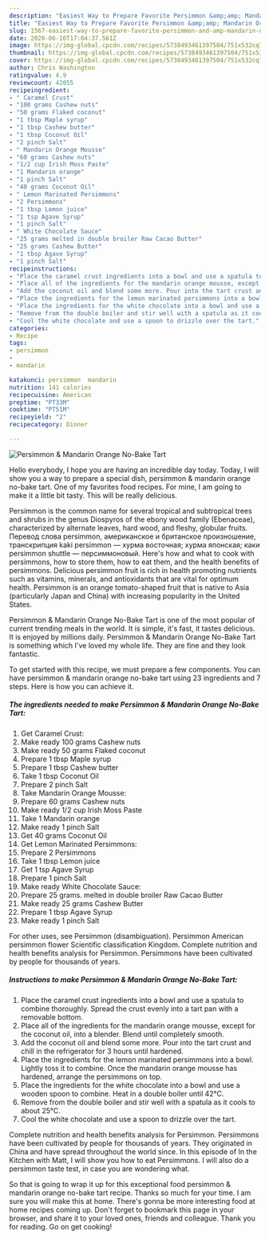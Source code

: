 ```yaml
---
description: "Easiest Way to Prepare Favorite Persimmon &amp;amp; Mandarin Orange No-Bake Tart"
title: "Easiest Way to Prepare Favorite Persimmon &amp;amp; Mandarin Orange No-Bake Tart"
slug: 1567-easiest-way-to-prepare-favorite-persimmon-and-amp-mandarin-orange-no-bake-tart
date: 2020-06-16T17:04:37.561Z
image: https://img-global.cpcdn.com/recipes/5738493461397504/751x532cq70/persimmon-mandarin-orange-no-bake-tart-recipe-main-photo.jpg
thumbnail: https://img-global.cpcdn.com/recipes/5738493461397504/751x532cq70/persimmon-mandarin-orange-no-bake-tart-recipe-main-photo.jpg
cover: https://img-global.cpcdn.com/recipes/5738493461397504/751x532cq70/persimmon-mandarin-orange-no-bake-tart-recipe-main-photo.jpg
author: Chris Washington
ratingvalue: 4.9
reviewcount: 42055
recipeingredient:
- " Caramel Crust"
- "100 grams Cashew nuts"
- "50 grams Flaked coconut"
- "1 tbsp Maple syrup"
- "1 tbsp Cashew butter"
- "1 tbsp Coconut Oil"
- "2 pinch Salt"
- " Mandarin Orange Mousse"
- "60 grams Cashew nuts"
- "1/2 cup Irish Moss Paste"
- "1 Mandarin orange"
- "1 pinch Salt"
- "40 grams Coconut Oil"
- " Lemon Marinated Persimmons"
- "2 Persimmons"
- "1 tbsp Lemon juice"
- "1 tsp Agave Syrup"
- "1 pinch Salt"
- " White Chocolate Sauce"
- "25 grams melted in double broiler Raw Cacao Butter"
- "25 grams Cashew Butter"
- "1 tbsp Agave Syrup"
- "1 pinch Salt"
recipeinstructions:
- "Place the caramel crust ingredients into a bowl and use a spatula to combine thoroughly. Spread the crust evenly into a tart pan with a removable bottom."
- "Place all of the ingredients for the mandarin orange mousse, except for the coconut oil, into a blender. Blend until completely smooth."
- "Add the coconut oil and blend some more. Pour into the tart crust and chill in the refrigerator for 3 hours until hardened."
- "Place the ingredients for the lemon marinated persimmons into a bowl. Lightly toss it to combine. Once the mandarin orange mousse has hardened, arrange the persimmons on top."
- "Place the ingredients for the white chocolate into a bowl and use a wooden spoon to combine. Heat in a double boiler until 42°C."
- "Remove from the double boiler and stir well with a spatula as it cools to about 25°C."
- "Cool the white chocolate and use a spoon to drizzle over the tart."
categories:
- Recipe
tags:
- persimmon
- 
- mandarin

katakunci: persimmon  mandarin 
nutrition: 141 calories
recipecuisine: American
preptime: "PT33M"
cooktime: "PT51M"
recipeyield: "2"
recipecategory: Dinner

---
```



![Persimmon &amp; Mandarin Orange No-Bake Tart](https://img-global.cpcdn.com/recipes/5738493461397504/751x532cq70/persimmon-mandarin-orange-no-bake-tart-recipe-main-photo.jpg)

Hello everybody, I hope you are having an incredible day today. Today, I will show you a way to prepare a special dish, persimmon &amp; mandarin orange no-bake tart. One of my favorites food recipes. For mine, I am going to make it a little bit tasty. This will be really delicious.

Persimmon is the common name for several tropical and subtropical trees and shrubs in the genus Diospyros of the ebony wood family (Ebenaceae), characterized by alternate leaves, hard wood, and fleshy, globular fruits. Перевод слова persimmon, американское и британское произношение, транскрипция kaki persimmon — хурма восточная; хурма японская; каки persimmon shuttle — персиммоновый. Here&#39;s how and what to cook with persimmons, how to store them, how to eat them, and the health benefits of persimmons. Delicious persimmon fruit is rich in health promoting nutrients such as vitamins, minerals, and antioxidants that are vital for optimum health. Persimmon is an orange tomato-shaped fruit that is native to Asia (particularly Japan and China) with increasing popularity in the United States.

Persimmon &amp; Mandarin Orange No-Bake Tart is one of the most popular of current trending meals in the world. It is simple, it's fast, it tastes delicious. It is enjoyed by millions daily. Persimmon &amp; Mandarin Orange No-Bake Tart is something which I've loved my whole life. They are fine and they look fantastic.


To get started with this recipe, we must prepare a few components. You can have persimmon &amp; mandarin orange no-bake tart using 23 ingredients and 7 steps. Here is how you can achieve it.

<!--inarticleads1-->

##### The ingredients needed to make Persimmon &amp; Mandarin Orange No-Bake Tart:

1. Get  Caramel Crust:
1. Make ready 100 grams Cashew nuts
1. Make ready 50 grams Flaked coconut
1. Prepare 1 tbsp Maple syrup
1. Prepare 1 tbsp Cashew butter
1. Take 1 tbsp Coconut Oil
1. Prepare 2 pinch Salt
1. Take  Mandarin Orange Mousse:
1. Prepare 60 grams Cashew nuts
1. Make ready 1/2 cup Irish Moss Paste
1. Take 1 Mandarin orange
1. Make ready 1 pinch Salt
1. Get 40 grams Coconut Oil
1. Get  Lemon Marinated Persimmons:
1. Prepare 2 Persimmons
1. Take 1 tbsp Lemon juice
1. Get 1 tsp Agave Syrup
1. Prepare 1 pinch Salt
1. Make ready  White Chocolate Sauce:
1. Prepare 25 grams. melted in double broiler Raw Cacao Butter
1. Make ready 25 grams Cashew Butter
1. Prepare 1 tbsp Agave Syrup
1. Make ready 1 pinch Salt


For other uses, see Persimmon (disambiguation). Persimmon American persimmon flower Scientific classification Kingdom. Complete nutrition and health benefits analysis for Persimmon. Persimmons have been cultivated by people for thousands of years. 

<!--inarticleads2-->

##### Instructions to make Persimmon &amp; Mandarin Orange No-Bake Tart:

1. Place the caramel crust ingredients into a bowl and use a spatula to combine thoroughly. Spread the crust evenly into a tart pan with a removable bottom.
1. Place all of the ingredients for the mandarin orange mousse, except for the coconut oil, into a blender. Blend until completely smooth.
1. Add the coconut oil and blend some more. Pour into the tart crust and chill in the refrigerator for 3 hours until hardened.
1. Place the ingredients for the lemon marinated persimmons into a bowl. Lightly toss it to combine. Once the mandarin orange mousse has hardened, arrange the persimmons on top.
1. Place the ingredients for the white chocolate into a bowl and use a wooden spoon to combine. Heat in a double boiler until 42°C.
1. Remove from the double boiler and stir well with a spatula as it cools to about 25°C.
1. Cool the white chocolate and use a spoon to drizzle over the tart.


Complete nutrition and health benefits analysis for Persimmon. Persimmons have been cultivated by people for thousands of years. They originated in China and have spread throughout the world since. In this episode of In the Kitchen with Matt, I will show you how to eat Persimmons. I will also do a persimmon taste test, in case you are wondering what. 

So that is going to wrap it up for this exceptional food persimmon &amp; mandarin orange no-bake tart recipe. Thanks so much for your time. I am sure you will make this at home. There's gonna be more interesting food at home recipes coming up. Don't forget to bookmark this page in your browser, and share it to your loved ones, friends and colleague. Thank you for reading. Go on get cooking!
